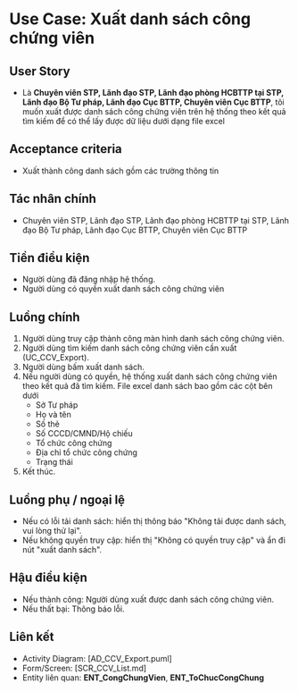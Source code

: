 # Use Case: Xuất danh sách công chứng viên

## User Story
- Là **Chuyên viên STP, Lãnh đạo STP, Lãnh đạo phòng HCBTTP tại STP, Lãnh đạo Bộ Tư pháp, Lãnh đạo Cục BTTP, Chuyên viên Cục BTTP**, tôi muốn xuất được danh sách công chứng viên trên hệ thống theo kết quả tìm kiếm để có thể lấy được dữ liệu dưới dạng file excel

## Acceptance criteria
- Xuất thành công danh sách gồm các trường thông tin

## Tác nhân chính
- Chuyên viên STP, Lãnh đạo STP, Lãnh đạo phòng HCBTTP tại STP, Lãnh đạo Bộ Tư pháp, Lãnh đạo Cục BTTP, Chuyên viên Cục BTTP

## Tiền điều kiện
- Người dùng đã đăng nhập hệ thống.
- Người dùng có quyền xuất danh sách công chứng viên

## Luồng chính
1. Người dùng truy cập thành công màn hình danh sách công chứng viên.
2. Người dùng tìm kiếm danh sách công chứng viên cần xuất (UC_CCV_Export).
3. Người dùng bấm xuất danh sách.
4. Nếu người dùng có quyền, hệ thống xuất danh sách công chứng viên theo kết quả đã tìm kiếm. File excel danh sách bao gồm các cột bên dưới
    - Sở Tư pháp
    - Họ và tên
    - Số thẻ
    - Số CCCD/CMND/Hộ chiếu
    - Tổ chức công chứng
    - Địa chỉ tổ chức công chứng
    - Trạng thái
5. Kết thúc.

## Luồng phụ / ngoại lệ
- Nếu có lỗi tải danh sách: hiển thị thông báo "Không tải được danh sách, vui lòng thử lại".
- Nếu không quyền truy cập: hiển thị "Không có quyền truy cập" và ẩn đi nút "xuất danh sách".

## Hậu điều kiện
- Nếu thành công: Người dùng xuất được danh sách công chứng viên.
- Nếu thất bại: Thông báo lỗi.

## Liên kết
- Activity Diagram: [AD_CCV_Export.puml]
- Form/Screen: [SCR_CCV_List.md]
- Entity liên quan: **ENT_CongChungVien**, **ENT_ToChucCongChung**
